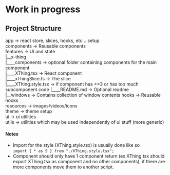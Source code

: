 # Work in progress

## Project Structure

app -> react store, slices, hooks, etc... setup  
components -> Reusable components  
features -> UI and state  
|__x-thing  
|____components -> optional folder containing components for the main
component  
|____XThing.tsx -> React component  
|____xThingSlice.ts -> The slice    
|____XThing.style.tsx -> if component has >=3 or has too much subcomponent code
|____README.md -> Optional readme  
|__windows -> Contains collection of window contents
hooks -> Reusable hooks  
resources -> images/videos/icons  
theme -> theme setup  
ui -> ui utilities  
utils -> utilities which may be used independently of ui stuff (more generic)

#### Notes

* Import for the style (XThing.style.tsx) is usually done like so  
  ```import { * as S } from "./XThing.style.tsx";```
* Component should only have 1 component return (ex XThing.tsx should export
  XThing.tsx as component and no other components), if there are more components
  move them to another script.